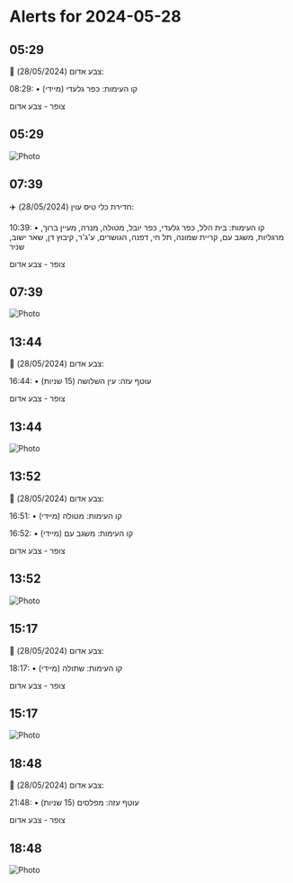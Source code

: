 # Alerts for 2024-05-28

## 05:29

🔴 צבע אדום (28/05/2024):

08:29:
• קו העימות: כפר גלעדי (מיידי)

צופר - צבע אדום

## 05:29

![Photo](images/21518.jpg)

## 07:39

✈️ חדירת כלי טיס עוין (28/05/2024):

10:39:
• קו העימות: בית הלל, כפר גלעדי, כפר יובל, מטולה, מנרה, מעיין ברוך, מרגליות, משגב עם, קריית שמונה, תל חי, דפנה, הגושרים, ע'ג'ר, קיבוץ דן, שאר ישוב, שניר 

צופר - צבע אדום

## 07:39

![Photo](images/21520.jpg)

## 13:44

🔴 צבע אדום (28/05/2024):

16:44:
• עוטף עזה: עין השלושה (15 שניות)

צופר - צבע אדום

## 13:44

![Photo](images/21522.jpg)

## 13:52

🔴 צבע אדום (28/05/2024):

16:51:
• קו העימות: מטולה (מיידי)

16:52:
• קו העימות: משגב עם (מיידי)

צופר - צבע אדום

## 13:52

![Photo](images/21526.jpg)

## 15:17

🔴 צבע אדום (28/05/2024):

18:17:
• קו העימות: שתולה (מיידי)

צופר - צבע אדום

## 15:17

![Photo](images/21528.jpg)

## 18:48

🔴 צבע אדום (28/05/2024):

21:48:
• עוטף עזה: מפלסים (15 שניות)

צופר - צבע אדום

## 18:48

![Photo](images/21530.jpg)

